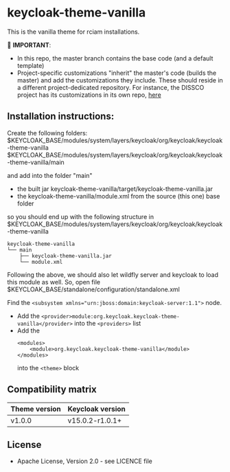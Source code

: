 # keycloak-theme-vanilla

This is the vanilla theme for rciam installations.

:red_circle: **IMPORTANT**: 
- In this repo, the master branch contains the base code (and a default template)
- Project-specific customizations "inherit" the master's code (builds the master) and add the customizations they include. These should reside in a different project-dedicated repository. For instance, the DISSCO project has its customizations in its own repo, [here](https://github.com/grnet/keycloak-theme-dissco)

    
## Installation instructions:

Create the following folders:
$KEYCLOAK_BASE/modules/system/layers/keycloak/org/keycloak/keycloak-theme-vanilla
$KEYCLOAK_BASE/modules/system/layers/keycloak/org/keycloak/keycloak-theme-vanilla/main

and add into the folder "main" 
* the built jar keycloak-theme-vanilla/target/keycloak-theme-vanilla.jar
* the keycloak-theme-vanilla/module.xml from the source (this one) base folder

so you should end up with the following structure in
$KEYCLOAK_BASE/modules/system/layers/keycloak/org/keycloak/keycloak-theme-vanilla

```
keycloak-theme-vanilla
└── main
    ├── keycloak-theme-vanilla.jar
    └── module.xml
```

Following the above, we should also let wildfly server and keycloak to load this module as well. 
So, open file $KEYCLOAK_BASE/standalone/configuration/standalone.xml

Find the ```<subsystem xmlns="urn:jboss:domain:keycloak-server:1.1">``` node.

* Add the 
```<provider>module:org.keycloak.keycloak-theme-vanilla</provider>```
into the ```<providers>``` list
* Add the 
    ```
    <modules>
        <module>org.keycloak.keycloak-theme-vanilla</module>
    </modules>
    ```
    into the ```<theme>``` block

## Compatibility matrix

|  Theme version | Keycloak version |
|---|---|
|  v1.0.0 | v15.0.2-r1.0.1+ |


## License

* Apache License, Version 2.0 - see LICENCE file



